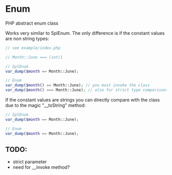 Enum
====

PHP abstract enum class

Works very similar to SplEnum. The only difference is if the constant values are non string types:

```php
// see example/index.php

// Month::June === (int)1

// SplEnum
var_dump($month == Month::June);

// Enum
var_dump($month() == Month::June); // you must invoke the class
var_dump($month() === Month::June); // also for strict type comparisons
```

If the constant values are strings you can directly compare with the class due to the magic "__toString" method:

```php
// SplEnum
var_dump($month == Month::June);

// Enum
var_dump($month == Month::June);
```


## TODO:

* strict parameter
* need for __invoke method?
